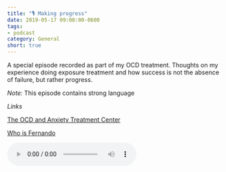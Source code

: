 ```yaml
---
title: "🎙 Making progress"
date: 2019-05-17 09:08:00-0600
tags:
- podcast
category: General
short: true
---
```


A special episode recorded as part of my OCD treatment. Thoughts on my experience doing exposure treatment and how success is not the absence of failure, but rather progress.

*Note:* This episode contains strong language

*Links*

[The OCD and Anxiety Treatment Center](https://www.theocdandanxietytreatmentcenter.com/)

[Who is Fernando](https://www.bennorris.com/2019/03/26/what-intrusive-thoughts-feel-like)

<audio controls="controls" src="https://media.bennorris.com/images/bennorris/uploads/2019/15ef6837ed.mp3" />

